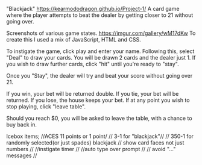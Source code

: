 "Blackjack"
https://kearmododragon.github.io/Project-1/
A card game where the player attempts to beat the dealer by getting closer to 21 without going over. 

Screenshots of various game states.
https://imgur.com/gallery/wM17dKw
To create this I used a mix of JavaScript, HTML and CSS.

To instigate the game, click play and enter your name. 
Following this, select "Deal" to draw your cards.
You will be drawn 2 cards and the dealer just 1. 
If you wish to draw further cards, click "hit" until you're ready to "stay".

Once you "Stay", the dealer will try and beat your score without going over 21.

If you win, your bet will be returned double.
If you tie, your bet will be returned.
If you lose, the house keeps your bet.
If at any point you wish to stop playing, click "leave table".

Should you reach $0, you will be asked to leave the table, with a chance to buy back in. 

Icebox items;
//ACES 11 points or 1 point/
// 3-1 for "blackjack"//
// 350-1 for randomly selected(or just spades) blackjack
// show card faces not just numbers //
//instigate timer //
//auto type over prompt //
// avoid "..." messages //